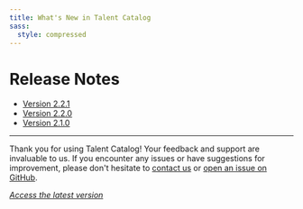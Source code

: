 ```yaml
---
title: What's New in Talent Catalog
sass:
  style: compressed
---
```


# Release Notes

- [Version 2.2.1](release_notes_v2.2.1.md)
- [Version 2.2.0](release_notes_v2_2_0.md)
- [Version 2.1.0](release_notes_v2.1.0.md)


---

Thank you for using Talent Catalog! Your feedback and support are invaluable to us. If you encounter
any issues or have suggestions for improvement, please don't hesitate to [contact us](mailto:support@talentcatalog.net) or
[open an issue on GitHub](https://github.com/Talent-Catalog/talentcatalog/issues).

*[Access the latest version](https://tctalent.org/admin-portal/login)*
